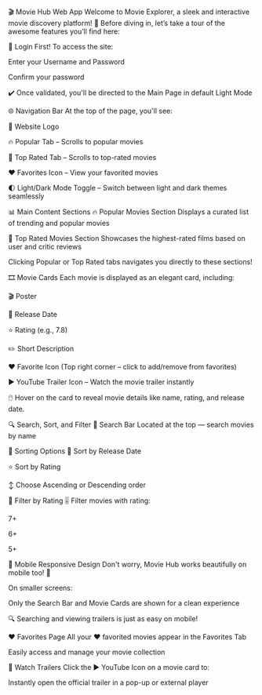 🎬 Movie Hub Web App
Welcome to Movie Explorer, a sleek and interactive movie discovery platform! 🌟 Before diving in, let’s take a tour of the awesome features you’ll find here:

🔐 Login First!
To access the site:

Enter your Username and Password

Confirm your password

✔️ Once validated, you'll be directed to the Main Page in default Light Mode

🌐 Navigation Bar
At the top of the page, you'll see:

🎥 Website Logo

🔥 Popular Tab – Scrolls to popular movies

🌟 Top Rated Tab – Scrolls to top-rated movies

❤️ Favorites Icon – View your favorited movies

🌓 Light/Dark Mode Toggle – Switch between light and dark themes seamlessly

📊 Main Content Sections
🔥 Popular Movies Section
Displays a curated list of trending and popular movies

🌟 Top Rated Movies Section
Showcases the highest-rated films based on user and critic reviews

Clicking Popular or Top Rated tabs navigates you directly to these sections!

🎞️ Movie Cards
Each movie is displayed as an elegant card, including:

🎬 Poster

📅 Release Date

⭐ Rating (e.g., 7.8)

✏️ Short Description

❤️ Favorite Icon (Top right corner – click to add/remove from favorites)

▶️ YouTube Trailer Icon – Watch the movie trailer instantly

🖱️ Hover on the card to reveal movie details like name, rating, and release date.

🔍 Search, Sort, and Filter
🔎 Search Bar
Located at the top — search movies by name

🧮 Sorting Options
📆 Sort by Release Date

⭐ Sort by Rating

↕️ Choose Ascending or Descending order

🎯 Filter by Rating
🎚️ Filter movies with rating:

7+

6+

5+

📱 Mobile Responsive Design
Don't worry, Movie Hub works beautifully on mobile too! 🧡

On smaller screens:

Only the Search Bar and Movie Cards are shown for a clean experience

🔍 Searching and viewing trailers is just as easy on mobile!

❤️ Favorites Page
All your ❤️ favorited movies appear in the Favorites Tab

Easily access and manage your movie collection

🎥 Watch Trailers
Click the ▶️ YouTube Icon on a movie card to:

Instantly open the official trailer in a pop-up or external player
